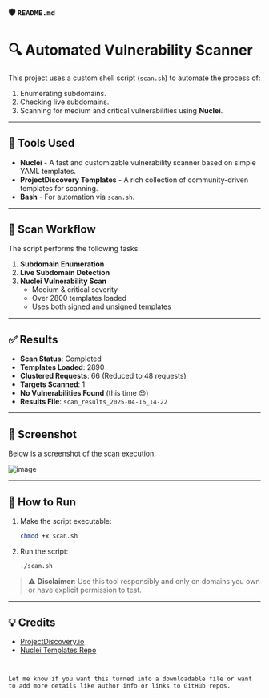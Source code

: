 

### 🛡️ `README.md`


# 🔍 Automated Vulnerability Scanner

This project uses a custom shell script (`scan.sh`) to automate the process of:
1. Enumerating subdomains.
2. Checking live subdomains.
3. Scanning for medium and critical vulnerabilities using **Nuclei**.

---

## 🚀 Tools Used

- **Nuclei** - A fast and customizable vulnerability scanner based on simple YAML templates.
- **ProjectDiscovery Templates** - A rich collection of community-driven templates for scanning.
- **Bash** - For automation via `scan.sh`.

---

## 🧪 Scan Workflow

The script performs the following tasks:

1. **Subdomain Enumeration**
2. **Live Subdomain Detection**
3. **Nuclei Vulnerability Scan**
   - Medium & critical severity
   - Over 2800 templates loaded
   - Uses both signed and unsigned templates

---

## ✅ Results

- **Scan Status**: Completed
- **Templates Loaded**: 2890
- **Clustered Requests**: 66 (Reduced to 48 requests)
- **Targets Scanned**: 1
- **No Vulnerabilities Found** (this time 😎)
- **Results File**: `scan_results_2025-04-16_14-22`

---

## 📸 Screenshot

Below is a screenshot of the scan execution:

![image](https://github.com/user-attachments/assets/047a0f72-40d0-417b-8239-14a4b0fbcc05)

---

## 📁 How to Run

1. Make the script executable:
   ```bash
   chmod +x scan.sh
   ```

2. Run the script:
   ```bash
   ./scan.sh
   ```

> ⚠️ **Disclaimer**: Use this tool responsibly and only on domains you own or have explicit permission to test.

---

## 💡 Credits

- [ProjectDiscovery.io](https://projectdiscovery.io)
- [Nuclei Templates Repo](https://github.com/projectdiscovery/nuclei-templates)
```


Let me know if you want this turned into a downloadable file or want to add more details like author info or links to GitHub repos.
